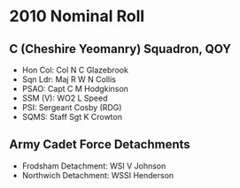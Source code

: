 # 2010 Nominal Roll

## C (Cheshire Yeomanry) Squadron, QOY

* Hon Col: Col N C Glazebrook
* Sqn Ldr: Maj R W N Collis
* PSAO: Capt C M Hodgkinson
* SSM (V): WO2 L Speed
* PSI: Sergeant Cosby (RDG)
* SQMS: Staff Sgt K Crowton

## Army Cadet Force Detachments

* Frodsham Detachment: WSI V Johnson
* Northwich Detachment: WSSI Henderson
